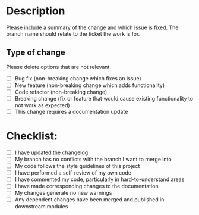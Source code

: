 # Description

Please include a summary of the change and which issue is fixed. The branch name should relate to the ticket the work is for.

## Type of change

Please delete options that are not relevant.

- [ ] Bug fix (non-breaking change which fixes an issue)
- [ ] New feature (non-breaking change which adds functionality)
- [ ] Code refactor (non-breaking change)
- [ ] Breaking change (fix or feature that would cause existing functionality to not work as expected)
- [ ] This change requires a documentation update

# Checklist:

- [ ] I have updated the changelog
- [ ] My branch has no conflicts with the branch I want to merge into
- [ ] My code follows the style guidelines of this project
- [ ] I have performed a self-review of my own code
- [ ] I have commented my code, particularly in hard-to-understand areas
- [ ] I have made corresponding changes to the documentation
- [ ] My changes generate no new warnings
- [ ] Any dependent changes have been merged and published in downstream modules
